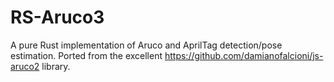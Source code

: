 # RS-Aruco3 
A pure Rust implementation of Aruco and AprilTag detection/pose estimation.
Ported from the excellent https://github.com/damianofalcioni/js-aruco2 library.

